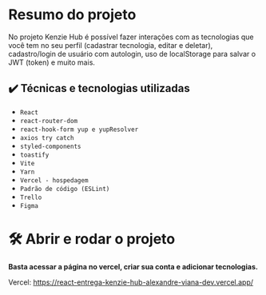# Resumo do projeto
No projeto Kenzie Hub é possível fazer interações com as tecnologias que você tem no seu perfil (cadastrar tecnologia, editar e deletar), cadastro/login de usuário com autologin, uso de localStorage para salvar o JWT (token) e muito mais.

## ✔️ Técnicas e tecnologias utilizadas

- ``React``
- ``react-router-dom``
- ``react-hook-form yup e yupResolver``
- ``axios try catch``
- ``styled-components``
- ``toastify``
- ``Vite``
- ``Yarn``
- ``Vercel - hospedagem``
- ``Padrão de código (ESLint)``
- ``Trello``
- ``Figma``

# 🛠️ Abrir e rodar o projeto

**Basta acessar a página no vercel, criar sua conta e adicionar tecnologias.**

Vercel: https://react-entrega-kenzie-hub-alexandre-viana-dev.vercel.app/
